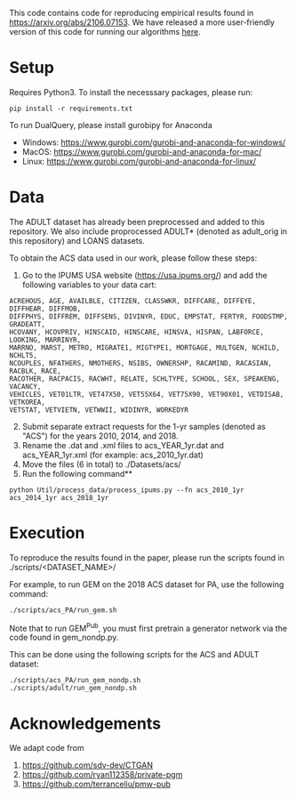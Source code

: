 This code contains code for reproducing empirical results found in https://arxiv.org/abs/2106.07153. We have released a more user-friendly version of this code for running our algorithms [here](https://github.com/terranceliu/dp-query-release).

# Setup

Requires Python3. To install the necesssary packages, please run:
````
pip install -r requirements.txt
````

To run DualQuery, please install gurobipy for Anaconda
* Windows: https://www.gurobi.com/gurobi-and-anaconda-for-windows/
* MacOS: https://www.gurobi.com/gurobi-and-anaconda-for-mac/
* Linux: https://www.gurobi.com/gurobi-and-anaconda-for-linux/

# Data

The ADULT dataset has already been preprocessed and added to this repository. We also include proprocessed ADULT* (denoted as adult_orig in this repository) and LOANS datasets.

To obtain the ACS data used in our work, please follow these steps:

1) Go to the IPUMS USA website (https://usa.ipums.org/) and add the following variables to your data cart:
````
ACREHOUS, AGE, AVAILBLE, CITIZEN, CLASSWKR, DIFFCARE, DIFFEYE, DIFFHEAR, DIFFMOB, 
DIFFPHYS, DIFFREM, DIFFSENS, DIVINYR, EDUC, EMPSTAT, FERTYR, FOODSTMP, GRADEATT, 
HCOVANY, HCOVPRIV, HINSCAID, HINSCARE, HINSVA, HISPAN, LABFORCE, LOOKING, MARRINYR, 
MARRNO, MARST, METRO, MIGRATE1, MIGTYPE1, MORTGAGE, MULTGEN, NCHILD, NCHLT5, 
NCOUPLES, NFATHERS, NMOTHERS, NSIBS, OWNERSHP, RACAMIND, RACASIAN, RACBLK, RACE, 
RACOTHER, RACPACIS, RACWHT, RELATE, SCHLTYPE, SCHOOL, SEX, SPEAKENG, VACANCY, 
VEHICLES, VET01LTR, VET47X50, VET55X64, VET75X90, VET90X01, VETDISAB, VETKOREA, 
VETSTAT, VETVIETN, VETWWII, WIDINYR, WORKEDYR
````
2) Submit separate extract requests for the 1-yr samples (denoted as "ACS") for the years 2010, 2014, and 2018.
3) Rename the .dat and .xml files to acs_YEAR_1yr.dat and acs_YEAR_1yr.xml (for example: acs_2010_1yr.dat)
4) Move the files (6 in total) to ./Datasets/acs/
5) Run the following command**
````
python Util/process_data/process_ipums.py --fn acs_2010_1yr acs_2014_1yr acs_2018_1yr
````

# Execution

To reproduce the results found in the paper, please run the scripts found in ./scripts/<DATASET_NAME>/

For example, to run GEM on the 2018 ACS dataset for PA, use the following command:

````
./scripts/acs_PA/run_gem.sh
````

Note that to run GEM<sup>Pub</sup>, you must first pretrain a generator network via the code found in gem_nondp.py.

This can be done using the following scripts for the ACS and ADULT dataset:

````
./scripts/acs_PA/run_gem_nondp.sh
./scripts/adult/run_gem_nondp.sh
````

# Acknowledgements

We adapt code from

1) https://github.com/sdv-dev/CTGAN
2) https://github.com/ryan112358/private-pgm
3) https://github.com/terranceliu/pmw-pub

